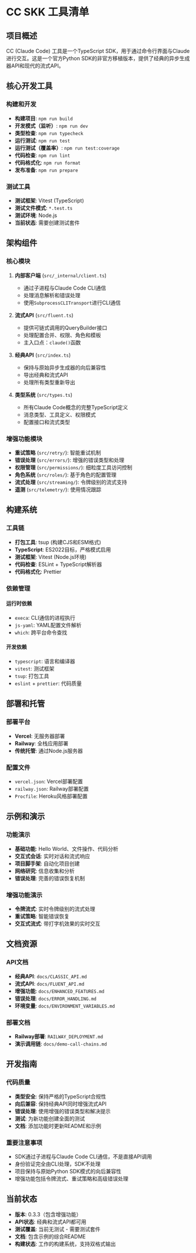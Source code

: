 # CC SKK 工具清单

## 项目概述
CC (Claude Code) 工具是一个TypeScript SDK，用于通过命令行界面与Claude进行交互。这是一个官方Python SDK的非官方移植版本，提供了经典的异步生成器API和现代的流式API。

## 核心开发工具

### 构建和开发
- **构建项目**: `npm run build`
- **开发模式（监听）**: `npm run dev`
- **类型检查**: `npm run typecheck`
- **运行测试**: `npm run test`
- **运行测试（覆盖率）**: `npm run test:coverage`
- **代码检查**: `npm run lint`
- **代码格式化**: `npm run format`
- **发布准备**: `npm run prepare`

### 测试工具
- **测试框架**: Vitest (TypeScript)
- **测试文件模式**: `*.test.ts`
- **测试环境**: Node.js
- **当前状态**: 需要创建测试套件

## 架构组件

### 核心模块
1. **内部客户端** (`src/_internal/client.ts`)
   - 通过子进程与Claude Code CLI通信
   - 处理消息解析和错误处理
   - 使用`SubprocessCLITransport`进行CLI通信

2. **流式API** (`src/fluent.ts`)
   - 提供可链式调用的QueryBuilder接口
   - 处理配置合并、权限、角色和模板
   - 主入口点：`claude()`函数

3. **经典API** (`src/index.ts`)
   - 保持与原始异步生成器的向后兼容性
   - 导出经典和流式API
   - 处理所有类型重新导出

4. **类型系统** (`src/types.ts`)
   - 所有Claude Code概念的完整TypeScript定义
   - 消息类型、工具定义、权限模式
   - 配置接口和流式类型

### 增强功能模块
- **重试策略** (`src/retry/`): 智能重试机制
- **错误处理** (`src/errors/`): 增强的错误类型和处理
- **权限管理** (`src/permissions/`): 细粒度工具访问控制
- **角色系统** (`src/roles/`): 基于角色的配置管理
- **流式处理** (`src/streaming/`): 令牌级别的流式支持
- **遥测** (`src/telemetry/`): 使用情况跟踪

## 构建系统

### 工具链
- **打包工具**: tsup (构建CJS和ESM格式)
- **TypeScript**: ES2022目标，严格模式启用
- **测试框架**: Vitest (Node.js环境)
- **代码检查**: ESLint + TypeScript解析器
- **代码格式化**: Prettier

### 依赖管理
#### 运行时依赖
- `execa`: CLI通信的进程执行
- `js-yaml`: YAML配置文件解析
- `which`: 跨平台命令查找

#### 开发依赖
- `typescript`: 语言和编译器
- `vitest`: 测试框架
- `tsup`: 打包工具
- `eslint` + `prettier`: 代码质量

## 部署和托管

### 部署平台
- **Vercel**: 无服务器部署
- **Railway**: 全栈应用部署
- **传统托管**: 通过Node.js服务器

### 配置文件
- `vercel.json`: Vercel部署配置
- `railway.json`: Railway部署配置
- `Procfile`: Heroku风格部署配置

## 示例和演示

### 功能演示
- **基础功能**: Hello World、文件操作、代码分析
- **交互式会话**: 实时对话和流式响应
- **项目脚手架**: 自动化项目创建
- **网络研究**: 信息收集和分析
- **错误处理**: 完善的错误恢复机制

### 增强功能演示
- **令牌流式**: 实时令牌级别的流式处理
- **重试策略**: 智能错误恢复
- **交互式流式**: 带打字机效果的实时交互

## 文档资源

### API文档
- **经典API**: `docs/CLASSIC_API.md`
- **流式API**: `docs/FLUENT_API.md`
- **增强功能**: `docs/ENHANCED_FEATURES.md`
- **错误处理**: `docs/ERROR_HANDLING.md`
- **环境变量**: `docs/ENVIRONMENT_VARIABLES.md`

### 部署文档
- **Railway部署**: `RAILWAY_DEPLOYMENT.md`
- **演示调用链**: `docs/demo-call-chains.md`

## 开发指南

### 代码质量
- **类型安全**: 保持严格的TypeScript合规性
- **向后兼容**: 保持经典API同时增强流式API
- **错误处理**: 使用增强的错误类型和解决提示
- **测试**: 为新功能创建全面的测试
- **文档**: 添加功能时更新README和示例

### 重要注意事项
- SDK通过子进程与Claude Code CLI通信，不是直接API调用
- 身份验证完全由CLI处理，SDK不处理
- 项目保持与原始Python SDK模式的向后兼容性
- 增强功能包括令牌流式、重试策略和高级错误处理

## 当前状态
- **版本**: 0.3.3（包含增强功能）
- **API状态**: 经典和流式API都可用
- **测试覆盖**: 当前无测试 - 需要测试套件
- **文档**: 包含示例的综合README
- **构建状态**: 工作的构建系统，支持双格式输出